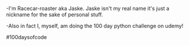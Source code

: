 -I'm Racecar-roaster aka Jaske. 
Jaske isn't my real name it's just a nickname for the sake of personal stuff.

-Also in fact I, myself, am doing the 100 day python challenge on udemy!

#100daysofcode
